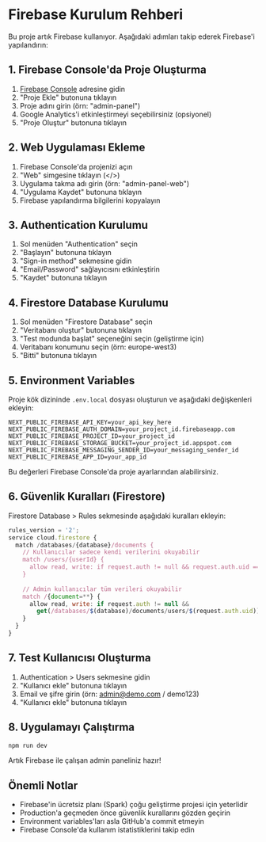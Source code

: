# Firebase Kurulum Rehberi

Bu proje artık Firebase kullanıyor. Aşağıdaki adımları takip ederek Firebase'i yapılandırın:

## 1. Firebase Console'da Proje Oluşturma

1. [Firebase Console](https://console.firebase.google.com/) adresine gidin
2. "Proje Ekle" butonuna tıklayın
3. Proje adını girin (örn: "admin-panel")
4. Google Analytics'i etkinleştirmeyi seçebilirsiniz (opsiyonel)
5. "Proje Oluştur" butonuna tıklayın

## 2. Web Uygulaması Ekleme

1. Firebase Console'da projenizi açın
2. "Web" simgesine tıklayın (</>)
3. Uygulama takma adı girin (örn: "admin-panel-web")
4. "Uygulama Kaydet" butonuna tıklayın
5. Firebase yapılandırma bilgilerini kopyalayın

## 3. Authentication Kurulumu

1. Sol menüden "Authentication" seçin
2. "Başlayın" butonuna tıklayın
3. "Sign-in method" sekmesine gidin
4. "Email/Password" sağlayıcısını etkinleştirin
5. "Kaydet" butonuna tıklayın

## 4. Firestore Database Kurulumu

1. Sol menüden "Firestore Database" seçin
2. "Veritabanı oluştur" butonuna tıklayın
3. "Test modunda başlat" seçeneğini seçin (geliştirme için)
4. Veritabanı konumunu seçin (örn: europe-west3)
5. "Bitti" butonuna tıklayın

## 5. Environment Variables

Proje kök dizininde `.env.local` dosyası oluşturun ve aşağıdaki değişkenleri ekleyin:

```env
NEXT_PUBLIC_FIREBASE_API_KEY=your_api_key_here
NEXT_PUBLIC_FIREBASE_AUTH_DOMAIN=your_project_id.firebaseapp.com
NEXT_PUBLIC_FIREBASE_PROJECT_ID=your_project_id
NEXT_PUBLIC_FIREBASE_STORAGE_BUCKET=your_project_id.appspot.com
NEXT_PUBLIC_FIREBASE_MESSAGING_SENDER_ID=your_messaging_sender_id
NEXT_PUBLIC_FIREBASE_APP_ID=your_app_id
```

Bu değerleri Firebase Console'da proje ayarlarından alabilirsiniz.

## 6. Güvenlik Kuralları (Firestore)

Firestore Database > Rules sekmesinde aşağıdaki kuralları ekleyin:

```javascript
rules_version = '2';
service cloud.firestore {
  match /databases/{database}/documents {
    // Kullanıcılar sadece kendi verilerini okuyabilir
    match /users/{userId} {
      allow read, write: if request.auth != null && request.auth.uid == userId;
    }
    
    // Admin kullanıcılar tüm verileri okuyabilir
    match /{document=**} {
      allow read, write: if request.auth != null && 
        get(/databases/$(database)/documents/users/$(request.auth.uid)).data.role == 'admin';
    }
  }
}
```

## 7. Test Kullanıcısı Oluşturma

1. Authentication > Users sekmesine gidin
2. "Kullanıcı ekle" butonuna tıklayın
3. Email ve şifre girin (örn: admin@demo.com / demo123)
4. "Kullanıcı ekle" butonuna tıklayın

## 8. Uygulamayı Çalıştırma

```bash
npm run dev
```

Artık Firebase ile çalışan admin paneliniz hazır!

## Önemli Notlar

- Firebase'in ücretsiz planı (Spark) çoğu geliştirme projesi için yeterlidir
- Production'a geçmeden önce güvenlik kurallarını gözden geçirin
- Environment variables'ları asla GitHub'a commit etmeyin
- Firebase Console'da kullanım istatistiklerini takip edin 
